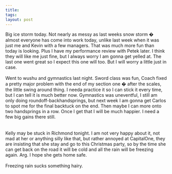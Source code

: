 ```yaml
---
title: 
tags: 
layout: post
---
```

Big ice storm today.  Not nearly as messy as last weeks snow storm � almost everyone has come into work today, unlike last week when it was just me and Kevin with a few managers.  That was much more fun than today is looking.  Plus I have my performance review with Petek later.  I think they will like me just fine, but I always worry I am gonna get yelled at.  The last one went great so I expect this one will too.  But I will worry a little just in case.<br /><br />Went to wushu and gymnastics last night.  Sword class was fun, Coach fixed a pretty major problem with the end of my section one � after the scales, the little swing around thing.  I needa practice it so I can stick it every time, but I can tell it is much better now.  Gymnastics was uneventful, I still am only doing roundoff-backhandsprings, but next week I am gonna get Carlos to spot me for the final backtuck on the end.  Then maybe I can more onto two handsprings in a row.  Once I get that I will be much happier.  I need a few big gains there still.    <br /><br />Kelly may be stuck in Richmond tonight.  I am not very happy about it, not mad at her or anything silly like that, but rather annoyed at CapitalOne, they are insisting that she stay and go to this Christmas party, so by the time she can get back on the road it will be cold and all the rain will be freezing again.  Arg. I hope she gets home safe.<br /><br />Freezing rain sucks something hairy.
